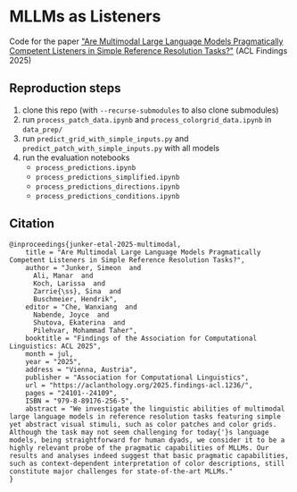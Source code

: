 # MLLMs as Listeners

Code for the paper ["Are Multimodal Large Language Models Pragmatically Competent Listeners in Simple Reference Resolution Tasks?"](https://aclanthology.org/2025.findings-acl.1236/) (ACL Findings 2025)

## Reproduction steps

1. clone this repo (with `--recurse-submodules` to also clone submodules)
2. run `process_patch_data.ipynb` and `process_colorgrid_data.ipynb` in `data_prep/`
3. run `predict_grid_with_simple_inputs.py` and `predict_patch_with_simple_inputs.py` with all models
4. run the evaluation notebooks 
    - `process_predictions.ipynb`
    - `process_predictions_simplified.ipynb`
    - `process_predictions_directions.ipynb`
    - `process_predictions_conditions.ipynb`

## Citation

```
@inproceedings{junker-etal-2025-multimodal,
    title = "Are Multimodal Large Language Models Pragmatically Competent Listeners in Simple Reference Resolution Tasks?",
    author = "Junker, Simeon  and
      Ali, Manar  and
      Koch, Larissa  and
      Zarrie{\ss}, Sina  and
      Buschmeier, Hendrik",
    editor = "Che, Wanxiang  and
      Nabende, Joyce  and
      Shutova, Ekaterina  and
      Pilehvar, Mohammad Taher",
    booktitle = "Findings of the Association for Computational Linguistics: ACL 2025",
    month = jul,
    year = "2025",
    address = "Vienna, Austria",
    publisher = "Association for Computational Linguistics",
    url = "https://aclanthology.org/2025.findings-acl.1236/",
    pages = "24101--24109",
    ISBN = "979-8-89176-256-5",
    abstract = "We investigate the linguistic abilities of multimodal large language models in reference resolution tasks featuring simple yet abstract visual stimuli, such as color patches and color grids. Although the task may not seem challenging for today{'}s language models, being straightforward for human dyads, we consider it to be a highly relevant probe of the pragmatic capabilities of MLLMs. Our results and analyses indeed suggest that basic pragmatic capabilities, such as context-dependent interpretation of color descriptions, still constitute major challenges for state-of-the-art MLLMs."
}
```
